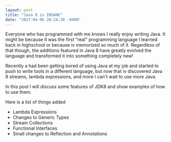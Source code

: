 ```yaml
---
layout: post
title: "Java 8 is INSANE"
date: "2017-04-06 20:24:30 -0400"
---
```


Everyone who has programmed with me knows I really enjoy writing Java. It might
be because it was the first "real" programming language I learned back in highschool 
or because iv memorized so much of it. Regardless of that though, the additions 
featured in Java 8 have greatly evolved the language and transformed it into 
something completely new!

Recently a had been getting bored of using Java at my job and started to push to
write tools in a different language, but now that iv discovered Java 8 streams,
lambda expressions, and more I can't wait to use more Java.

In this post I will discuss some features of JDK8 and show examples of how to use them.

Here is a list of things added
* Lambda Expressions
* Changes to Generic Types
* Stream Collections
* Functional Interfaces
* Small changes to Reflection and Annotations


